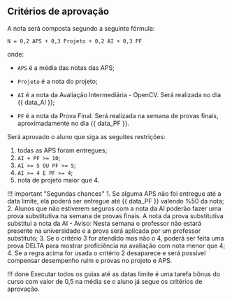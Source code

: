 <style>
section.progress-section.show {
    width: 1024px;
}


section.progress-section.show iframe {
    width: 100%;
    height: 80vh;
}

</style>

## Critérios de aprovação

A nota será composta segundo a seguinte fórmula:

```
N = 0,2 APS + 0,3 Projeto + 0,2 AI + 0,3 PF
```
onde:

* `APS` é a média das notas das APS;

* `Projeto` é a nota do projeto;

* `AI` é a nota da Avaliação Intermediária - OpenCV. Será realizada no dia {{ data_AI }};

* `PF` é a nota da Prova Final. Será realizada na semana de provas finais, 
aproximadamente no dia {{ data_PF }}.

Será aprovado o aluno que siga as seguites restrições:

1. todas as APS foram entregues;
2. `AI + PF >= 10`;
3. `AI >= 5 OU PF >= 5`;
4. `AI >= 4 E PF >= 4`;
5. nota de projeto maior que 4.

!!! important "Segundas chances"
    1. Se alguma APS não foi entregue até a data limite, ela poderá ser entregue até {{ data_PF }} valendo %50 da nota;
    2. Alunos que não estiverem seguros com a nota da AI poderão fazer uma prova substitutiva na semana de provas finais. A nota da prova substitutiva substitui a nota da AI - Aviso: Nesta semana o professor não estará presente na universidade e a prova será aplicada por um professor substituto;
    3. Se o critério 3 for atendido mas não o 4, poderá ser feita uma prova DELTA para mostrar proficiência na avaliação com nota menor que 4;
    4. Se a regra acima for usada o critério 2 desaparece e será possível compensar desempenho ruim e provas no projeto e APS.

!!! done
    Executar todos os guias até as datas limite é uma tarefa bônus do curso com valor de 0,5 na média se o aluno já segue os critérios de aprovação.

<!-- ## Calendário do curso

<iframe src="https://calendar.google.com/calendar/u/0?cid=NDg1NWI1MGU4NjU4MWY5OGI4NmRmNmJkN2ZiNzY0YjAyMjgwZjY4ZWM2MzBjZWIwNDU2ZTMwMzNmMTk4MjFjN0Bncm91cC5jYWxlbmRhci5nb29nbGUuY29t" style="border:solid 1px #777" width="800" height="600" frameborder="0" scrolling="no"></iframe> -->




